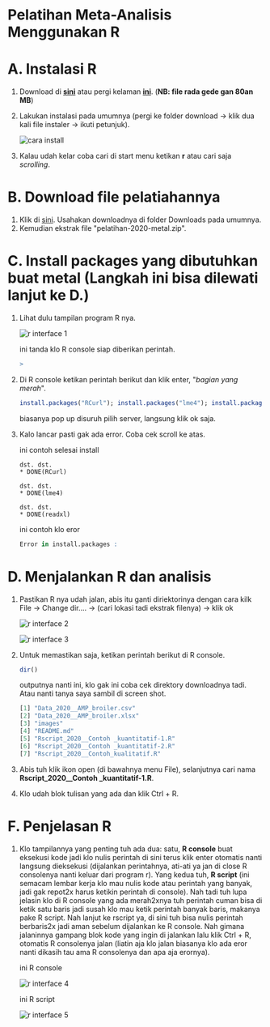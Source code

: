 # Pelatihan Meta-Analisis Menggunakan R

# A. Instalasi R
1. Download di [**sini**](https://cran.r-project.org/bin/windows/base/R-4.0.2-win.exe) atau pergi kelaman [**ini**](https://cran.r-project.org/bin/windows/base/). (**NB: file rada gede gan 80an MB**)
2. Lakukan instalasi pada umumnya (pergi ke folder download -> klik dua kali file instaler -> ikuti petunjuk).

   ![cara install](images/cara-install-r-windows.gif)

3. Kalau udah kelar coba cari di start menu ketikan **r** atau cari saja _scrolling_.

# B. Download file pelatiahannya
1. Klik di [sini](https://codeload.github.com/mohammad-miftakhus-sholikin/pelatihan-2020-metal/zip/master). Usahakan downloadnya di folder Downloads pada umumnya.
2. Kemudian ekstrak file "pelatihan-2020-metal.zip".

# C. Install packages yang dibutuhkan buat metal (Langkah ini bisa dilewati lanjut ke D.)
1. Lihat dulu tampilan program R nya.

   ![r interface 1](images/rconsole1.png)

   ini tanda klo R console siap diberikan perintah.
   ```r
   >
   ```

2. Di R console ketikan perintah berikut dan klik enter, "*bagian yang merah*".
   ```r
   install.packages("RCurl"); install.packages("lme4"); install.packages("readxl")
   ```
   biasanya pop up disuruh pilih server, langsung klik ok saja.
3. Kalo lancar pasti gak ada error. Coba cek scroll ke atas.
   
   ini contoh selesai install
   ```
   dst. dst.
   * DONE(RCurl)
   
   dst. dst.
   * DONE(lme4)

   dst. dst.
   * DONE(readxl)
   ```
   ini contoh klo eror 
   ```r
   Error in install.packages :
   ```

# D. Menjalankan R dan analisis
1. Pastikan R nya udah jalan, abis itu ganti diriektorinya dengan cara kilk File -> Change dir.... -> (cari lokasi tadi ekstrak filenya) -> klik ok

   ![r interface 2](images/rconsole2.png)

   ![r interface 3](images/rconsole3.png)
2. Untuk memastikan saja, ketikan perintah berikut di R console.
   
   ```r
   dir()
   ```
   outputnya nanti ini, klo gak ini coba cek direktory downloadnya tadi. Atau nanti tanya saya sambil di screen shot.
   ```r
   [1] "Data_2020__AMP_broiler.csv"           
   [2] "Data_2020__AMP_broiler.xlsx"          
   [3] "images"                               
   [4] "README.md"                            
   [5] "Rscript_2020__Contoh _kuantitatif-1.R"
   [6] "Rscript_2020__Contoh _kuantitatif-2.R"
   [7] "Rscript_2020__Contoh_kualitatif.R"
   ```
3. Abis tuh klik ikon open (di bawahnya menu File), selanjutnya cari nama **Rscript_2020__Contoh _kuantitatif-1.R**.
4. Klo udah blok tulisan yang ada dan klik Ctrl + R.

# F. Penjelasan R
1. Klo tampilannya yang penting tuh ada dua: satu, **R console** buat eksekusi kode jadi klo nulis perintah di sini terus klik enter otomatis nanti langsung dieksekusi (dijalankan perintahnya, ati-ati ya jan di close R consolenya nanti keluar dari program r). Yang kedua tuh, **R script** (ini semacam lembar kerja klo mau nulis kode atau perintah yang banyak, jadi gak repot2x harus ketikin perintah di console). Nah tadi tuh lupa jelasin klo di R console yang ada merah2xnya tuh perintah cuman bisa di ketik satu baris jadi susah klo mau ketik perintah banyak baris, makanya pake R script. Nah lanjut ke rscript ya, di sini tuh bisa nulis perintah berbaris2x jadi aman sebelum dijalankan ke R console. Nah gimana jalaninnya gampang blok kode yang ingin di jalankan lalu klik Ctrl + R, otomatis R consolenya jalan (liatin aja klo jalan biasanya klo ada eror nanti dikasih tau ama R consolenya dan apa aja erornya).
   
   ini R console

   ![r interface 4](images/rconsole4.png)
   
   ini R script
   
   ![r interface 5](images/rscript.png)
